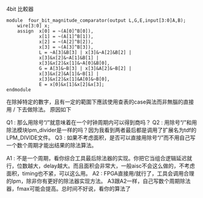 
4bit 比較器
```
module  four_bit_magnitude_comparator(output L,G,E,input[3:0]A,B);
    wire[3:0] x;
    assign  x[0] = ~(A[0]^B[0]),
            x[1] = ~(A[1]^B[1]),
            x[2] = ~(A[2]^B[2]),
            x[3] = ~(A[3]^B[3]),
            L = ~A[3]&B[3] | x[3]&~A[2]&B[2] |
            x[3]&x[2]&~A[1]&B[1] |      
            x[3]&x[2]&x[1]&~A[0]&B[0],
            G = A[3]&~B[3] | x[3]&A[2]&~B[2] | 
            x[3]&x[2]&A[1]&~B[1] | 
            x[3]&x[2]&x[1]&A[0]&~B[0],
            E = x[0]&x[1]&x[2]&x[3];
endmodule
```
在除掉特定的數字，且有一定的範圍下應該使用查表的case與法而非無腦的直接用 / 下去做除法。
原因如下

Q1 : 那么用除号“/”就意味着在一个时钟周期内可以得到商吗？
Q2 : 用除号“/”和用除法模块lpm_divider是一样的吗？因为我看到两者最后都是调用了扩展名为tdf的LPM_DIVIDE文件。
Q3 : 如果不考虑面积，是否可以直接用除号“/”而不用自己写一个数个周期才能出结果的除法算法。


A1 : 不是一个周期，看你综合工具最后除法器的实现。你把它当组合逻辑延迟就行，位数越大，delay越大。而且面积会非常大，一般aisc不会这么做的，不考虑面积，timing也不紧，可以这么用。
A2 : FPGA直接用/就行了，工具会调用合理的lpm，除非你有更好的除法器实现方法。
A3跟A2一样，自己写数个周期除法器，fmax可能会提高。总时间不好说，看你的算法了



